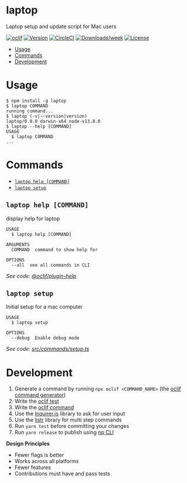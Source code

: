 laptop
======

Laptop setup and update script for Mac users

[![oclif](https://img.shields.io/badge/cli-oclif-brightgreen.svg)](https://oclif.io)
[![Version](https://img.shields.io/npm/v/laptop.svg)](https://npmjs.org/package/laptop)
[![CircleCI](https://circleci.com/gh/greganswer/laptop/tree/master.svg?style=shield)](https://circleci.com/gh/greganswer/laptop/tree/master)
[![Downloads/week](https://img.shields.io/npm/dw/laptop.svg)](https://npmjs.org/package/laptop)
[![License](https://img.shields.io/npm/l/laptop.svg)](https://github.com/greganswer/laptop/blob/master/package.json)

<!-- toc -->
* [Usage](#usage)
* [Commands](#commands)
* [Development](#development)
<!-- tocstop -->
# Usage
<!-- usage -->
```sh-session
$ npm install -g laptop
$ laptop COMMAND
running command...
$ laptop (-v|--version|version)
laptop/0.0.0 darwin-x64 node-v13.8.0
$ laptop --help [COMMAND]
USAGE
  $ laptop COMMAND
...
```
<!-- usagestop -->
# Commands
<!-- commands -->
* [`laptop help [COMMAND]`](#laptop-help-command)
* [`laptop setup`](#laptop-setup)

## `laptop help [COMMAND]`

display help for laptop

```
USAGE
  $ laptop help [COMMAND]

ARGUMENTS
  COMMAND  command to show help for

OPTIONS
  --all  see all commands in CLI
```

_See code: [@oclif/plugin-help](https://github.com/oclif/plugin-help/blob/v2.2.3/src/commands/help.ts)_

## `laptop setup`

Initial setup for a mac computer

```
USAGE
  $ laptop setup

OPTIONS
  --debug  Enable debug mode
```

_See code: [src/commands/setup.ts](https://github.com/greganswer/laptop/blob/v0.0.0/src/commands/setup.ts)_
<!-- commandsstop -->

# Development

1. Generate a command by running `npx oclif <COMMAND_NAME>` (the [oclif command generator](https://oclif.io/docs/generator_commands))
1. Write the [oclif test](https://oclif.io/docs/testing)
1. Write the [oclif command](https://oclif.io/docs/commands) 
1. Use the [Inquirer.js](https://github.com/SBoudrias/Inquirer.js) library to ask for user input
1. Use the [listr](https://github.com/SamVerschueren/listr) library for multi step commands
1. Run `yarn test` before committing your changes
1. Run `yarn release` to publish using [np CLI](https://github.com/sindresorhus/np)

**Design Principles**

- Fewer flags is better
- Works across all platforms
- Fewer features
- Contributions must have and pass tests
